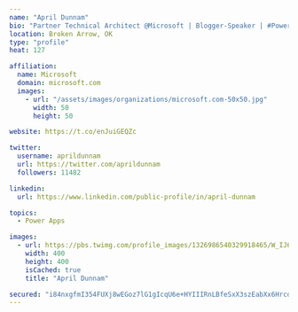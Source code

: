 ```yaml
---
name: "April Dunnam"
bio: "Partner Technical Architect @Microsoft | Blogger-Speaker | #PowerApps, #PowerAutomate, #Office365, #SharePoint | #WIT | #Karaoke Queen"
location: Broken Arrow, OK
type: "profile"
heat: 127

affiliation:
  name: Microsoft
  domain: microsoft.com
  images:
    - url: "/assets/images/organizations/microsoft.com-50x50.jpg"
      width: 50
      height: 50

website: https://t.co/enJuiGEQZc

twitter:
  username: aprildunnam
  url: https://twitter.com/aprildunnam
  followers: 11482

linkedin:
  url: https://www.linkedin.com/public-profile/in/april-dunnam

topics:
  - Power Apps

images:
  - url: https://pbs.twimg.com/profile_images/1326986540329918465/W_IJ6Ih2_400x400.jpg
    width: 400
    height: 400
    isCached: true
    title: "April Dunnam"

secured: "i84nxgfmI354FUXj8wEGoz7lG1gIcqU6e+HYIIIRnLBfeSxX3szEabXx6HrcdeHTFUHOJyGRBSCtLLt648aORzs41J+ZX/6I0eBE0EtE5kW8yyODEKPTtIt/m/zJ4GbsBpt7eoztlSMlgYQ9z4ZhiDIsHJ/Xg5gJtJTynyXdblrGq7JGM/qxMoRLCaFvS75Djpo7gBmT8lCpIC+atO2U1zlSOaASoEIF3Bee/OwEXjxw+KfMoMM9QTsscLfQ2CiiT3tekPXOSBB9lVgCNR8W+H54ahJuTmD+HktZhKwndZwzBn/+K4SLoLx73iiKulUk6bayeV/bL/kW8zpsWAaINiSsNCjaGEAvvcdL3G8Z6P37CsPZFhfsQZXBvWSGcqyVWzrmn3gQPLD/eMP8+lP4yqwEMD1JQXBKICi0a53Og7M=;6JiUpmOYie3jFMHnxI+d5g=="
---
```


